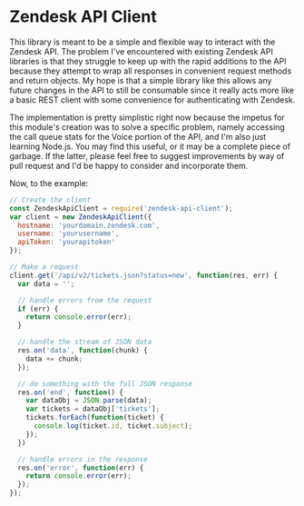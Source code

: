 # Zendesk API Client

This library is meant to be a simple and flexible way to interact with the
Zendesk API. The problem I've encountered with existing Zendesk API libraries
is that they struggle to keep up with the rapid additions to the API because
they attempt to wrap all responses in convenient request methods and return
objects. My hope is that a simple library like this allows any future changes
in the API to still be consumable since it really acts more like a basic REST
client with some convenience for authenticating with Zendesk.

The implementation is pretty simplistic right now because the impetus for this
module's creation was to solve a specific problem, namely accessing the call
queue stats for the Voice portion of the API, and I'm also just learning Node.js.
You may find this useful, or it may be a complete piece of garbage. If the latter,
please feel free to suggest improvements by way of pull request and I'd be happy
to consider and incorporate them.

Now, to the example:

```javascript
// Create the client
const ZendeskApiClient = require('zendesk-api-client');
var client = new ZendeskApiClient({
  hostname: 'yourdomain.zendesk.com',
  username: 'yourusername',
  apiToken: 'yourapitoken'
});

// Make a request
client.get('/api/v2/tickets.json?status=new', function(res, err) {
  var data = '';

  // handle errors from the request
  if (err) {
    return console.error(err);
  }

  // handle the stream of JSON data
  res.on('data', function(chunk) {
    data += chunk;
  });

  // do something with the full JSON response
  res.on('end', function() {
    var dataObj = JSON.parse(data);
    var tickets = dataObj['tickets'];
    tickets.forEach(function(ticket) {
      console.log(ticket.id, ticket.subject);
    });
  })

  // handle errors in the response
  res.on('error', function(err) {
    return console.error(err);
  });
});
```
